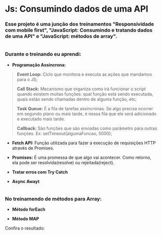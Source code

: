 
# Js: Consumindo dados de uma API
### Esse projeto é uma junção dos treinamentos "Responsividade com mobile first", "JavaScript: Consumindo e tratando dados de uma API" e "JavaScript: métodos de array".
#
### Durante o treinando eu aprendi:

* **Programação Assíncrona:**

>**Event Loop:** Ciclo que monitora e executa as ações que mandamos para o JS;
>
>**Call Stack:** Mecanismo que organiza como irá funcionar o script quando existem muitas funções: qual função está sendo executada, quais estão sendo chamadas dentro de alguma função, etc;
>
>**Task Queue:** É a fila de tarefas assíncronas. Se algo precisa ocorrer em segundo plano ou mais tarde, é nessa fila que ele será adicionado e executado mais tarde.
>
>**Callback:** São funções que são enviadas como parâmetro para outras funções. Ex: setTimeout(algumaFuncao, 5000);

* **Fetch API:** Função utilizada para fazer a execução de requisições HTTP através de Promises.

* **Promises:** É uma promessa de que algo vai acontecer. Como retorno, ela pode ser resolvida(resolve) ou rejeitada(reject).

* **Tratar erros com Try Catch**

* **Async Awayt**
#

### No treinamendo de métodos para Array:

* **Método forEach**

* **Método MAP**






<p>Confira o resultado: </p>